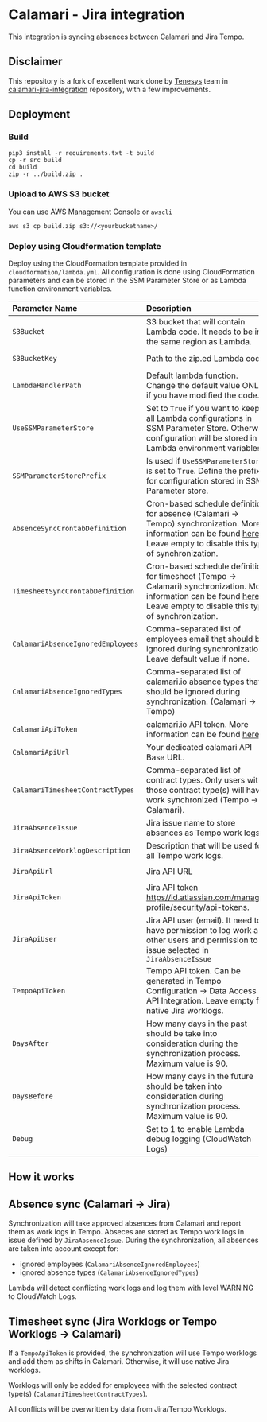 # Calamari - Jira integration
This integration is syncing absences between Calamari and Jira Tempo.

## Disclaimer
This repository is a fork of excellent work done by [Tenesys](https://tenesys.io) team in  [calamari-jira-integration](https://github.com/tenesys/calamari-jira-integration) repository, with a few improvements. 

## Deployment

### Build 
```
pip3 install -r requirements.txt -t build
cp -r src build
cd build
zip -r ../build.zip .
```

### Upload to AWS S3 bucket
You can use AWS Management Console or `awscli`

```
aws s3 cp build.zip s3://<yourbucketname>/
```

### Deploy using Cloudformation template
Deploy using the CloudFormation template provided in `cloudformation/lambda.yml`. All configuration is done using CloudFormation parameters and can be stored in the SSM Parameter Store or as Lambda function environment variables.

| Parameter Name | Description | Example | Default value |
| :------------- | :---------- | :------ | :------------ |
| `S3Bucket` | S3 bucket that will contain Lambda code. It needs to be in the same region as Lambda. | my-lambda-code-bucket | N/A |
| `S3BucketKey` | Path to the zip.ed Lambda code | `build.zip` or `somedirectory/build.zip` | `build.zip` | 
| `LambdaHandlerPath` | Default lambda function. Change the default value ONLY if you have modified the code. | `src/main.lambda_handler` | `src/main.lambda_handler` |
| `UseSSMParameterStore` | Set to `True` if you want to keep all Lambda configurations in SSM Parameter Store. Otherwise configuration will be stored in Lambda environment variables | `True` | `False` |
| `SSMParameterStorePrefix` | Is used if `UseSSMParameterStore` is set to `True`. Define the prefix for configuration stored in SSM Parameter store. | `/my-configuration-prefix` | `/calamari-jira-cloud-integration` |
| `AbsenceSyncCrontabDefinition` | Cron-based schedule definition for absence (Calamari -> Tempo) synchronization. More information can be found [here](https://docs.aws.amazon.com/eventbridge/latest/userguide/eb-scheduled-rule-pattern.html). Leave empty to disable this type of synchronization. | `*/3 * * * ? *` (every 3 minutes) | `* 20 * * ? *` (every day at 8 p.m.) |
| `TimesheetSyncCrontabDefinition` | Cron-based schedule definition for timesheet (Tempo -> Calamari) synchronization. More information can be found [here](https://docs.aws.amazon.com/eventbridge/latest/userguide/eb-scheduled-rule-pattern.html). Leave empty to disable this type of synchronization. | `*/3 * * * ? *` (every 3 minutes) | `* 20 * * ? *` (every day at 8 p.m.) |
| `CalamariAbsenceIgnoredEmployees` | Comma-separated list of employees email that should be ignored during synchronization. Leave default value if none. | `my.employee@mycompany.org` | `employee@company.com` |
| `CalamariAbsenceIgnoredTypes` | Comma-separated list of calamari.io absence types that should be ignored during synchronization. (Calamari -> Tempo) | `Remote work` | `Praca zdalna,Delegacja` |
| `CalamariApiToken` | calamari.io API token. More information can be found [here](https://help.calamari.io/en/articles/24539-what-is-the-api-key-for-and-where-can-i-find-it). | N/A | N/A |
| `CalamariApiUrl` | Your dedicated calamari API Base URL. | https://mycompany.calamari.io | N/A |
| `CalamariTimesheetContractTypes` | Comma-separated list of contract types. Only users with those contract type(s) will have work synchronized (Tempo -> Calamari). | `Umowa o pracę - 26 dni` | `Umowa o pracę - 26 dni` |
| `JiraAbsenceIssue` | Jira issue name to store absences as Tempo work logs | `LEAVE-1` | N/A |
| `JiraAbsenceWorklogDescription` | Description that will be used for all Tempo work logs. | `Holiday/Vacation/Leave` | N/A |
| `JiraApiUrl` | Jira API URL | `https://my-company.atlassian.net` | N/A |
| `JiraApiToken` | Jira API token [https//id.atlassian.com/manage-profile/security/api-tokens](https://id.atlassian.com/manage-profile/security/api-tokens). | N/A | N/A |
| `JiraApiUser` | Jira API user (email). It need to have permission to log work as other users and permission to issue selected in `JiraAbsenceIssue` | N/A | N/A |
| `TempoApiToken` | Tempo API token. Can be generated in Tempo Configuration -> Data Access -> API Integration. Leave empty for native Jira worklogs. | N/A | N/A |
| `DaysAfter` | How many days in the past should be take into consideration during the synchronization process. Maximum value is 90. | `14` | `30` | 
| `DaysBefore` | How many days in the future should be taken into consideration during synchronization process. Maximum value is 90. | `14` | `30` | 
| `Debug` | Set to 1 to enable Lambda debug logging (CloudWatch Logs) | `1` | `0` |

## How it works

## Absence sync (Calamari -> Jira)
Synchronization will take approved absences from Calamari and report them as work logs in Tempo. Abseces are stored as Tempo work logs in issue defined by `JiraAbsenceIssue`. During the synchronization, all absences are taken into account except for:
*  ignored employees (`CalamariAbsenceIgnoredEmployees`)
*  ignored absence types (`CalamariAbsenceIgnoredTypes`)

Lambda will detect conflicting work logs and log them with level WARNING to CloudWatch Logs.

## Timesheet sync (Jira Worklogs or Tempo Worklogs -> Calamari)
If a `TempoApiToken` is provided, the synchronization will use Tempo worklogs and add them as shifts in Calamari. Otherwise, it will use native Jira worklogs.

Worklogs will only be added for employees with the selected contract type(s) (`CalamariTimesheetContractTypes`).

All conflicts will be overwritten by data from Jira/Tempo Worklogs.
